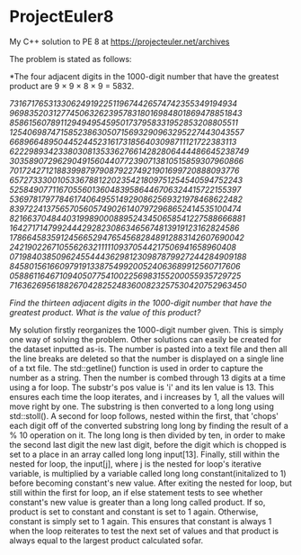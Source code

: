 # ProjectEuler8
My C++ solution to PE 8 at https://projecteuler.net/archives

The problem is stated as follows:



*The four adjacent digits in the 1000-digit number that have 
the greatest product are 9 × 9 × 8 × 9 = 5832.

*73167176531330624919225119674426574742355349194934
96983520312774506326239578318016984801869478851843
85861560789112949495459501737958331952853208805511
12540698747158523863050715693290963295227443043557
66896648950445244523161731856403098711121722383113
62229893423380308135336276614282806444486645238749
30358907296290491560440772390713810515859307960866
70172427121883998797908792274921901699720888093776
65727333001053367881220235421809751254540594752243
52584907711670556013604839586446706324415722155397
53697817977846174064955149290862569321978468622482
83972241375657056057490261407972968652414535100474
82166370484403199890008895243450658541227588666881
16427171479924442928230863465674813919123162824586
17866458359124566529476545682848912883142607690042
24219022671055626321111109370544217506941658960408
07198403850962455444362981230987879927244284909188
84580156166097919133875499200524063689912560717606
05886116467109405077541002256983155200055935729725
71636269561882670428252483600823257530420752963450*

*Find the thirteen adjacent digits in the 1000-digit number 
that have the greatest product. What is the value of this product?*

My solution firstly reorganizes the 1000-digit number given. This is simply
one way of solving the problem. Other solutions can easily be created for the
dataset inputted as-is.
The number is pasted into a text file and then all the line breaks are deleted 
so that the number is displayed on a single line of a txt file.
The std::getline() function is used in order to capture the number as a
string. Then the number is combed through 13 digits at a time using a for loop. 
The substr's pos value is 'i' and its len value is 13. This ensures each time
the loop iterates, and i increases by 1, all the values will move right by one.
The substring is then converted to a long long using std::stoll(). A second for
loop follows, nested within the first, that 'chops' each digit off of the 
converted substring long long by finding the result of a % 10 operation on it. 
The long long is then divided by ten, in order to make the second last digit the
new last digit, before the digit which is chopped is set to a place in an array
called long long input[13]. Finally, still within the nested for loop, the
input[j], where j is the nested for loop's iterative variable, is multiplied by
a variable called long long constant(initalized to 1) before becoming constant's
new value. After exiting the nested for loop, but still within the first for 
loop, an if else statement tests to see whether constant's new value is greater 
than a long long called product. If so, product is set to constant and constant 
is set to 1 again. Otherwise, constant is simply set to 1 again. This ensures 
that constant is always 1 when the loop reiterates to test the next set of 
values and that product is always equal to the largest product calculated sofar.

